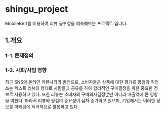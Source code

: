 # shingu_project

MobileBert를 이용하여 리뷰 긍부정을 예측해보는 프로젝트 입니다.

## 1.개요

### 1-1. 문제정의


### 1-2. 사회/사업 영향
최근 SNS와 온라인 커뮤니티의 발전으로, 소비자들은 상품에 대한 평가를 평점과 직접쓰는 텍스트 리뷰의 형태로 사람들과 공유를 하여 합리적인 구매결정을 위한 중요한 정보로 사용하고 있다. 또한 리뷰는 소비자의 구매의사결정뿐만 아니라 매출액에 큰 영향을 미친다. 따라서 리뷰와 평점의 중요성이 점차 증가하고 있으며, 기업에서는 이러한 정보를 마케팅에 적극적으로 활용하고 있다.

